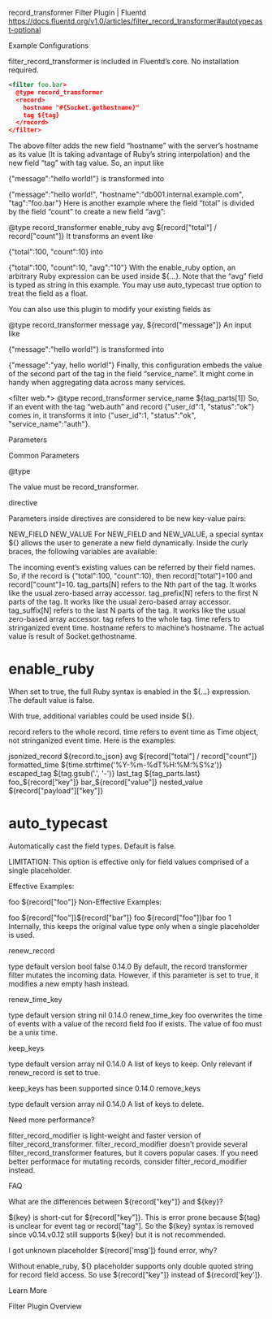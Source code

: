 

record_transformer Filter Plugin | Fluentd https://docs.fluentd.org/v1.0/articles/filter_record_transformer#autotypecast-optional

Example Configurations

filter_record_transformer is included in Fluentd’s core. No installation required.

```xml
<filter foo.bar>
  @type record_transformer
  <record>
    hostname "#{Socket.gethostname}"
    tag ${tag}
  </record>
</filter>
```
The above filter adds the new field “hostname” with the server’s hostname as its value (It is taking advantage of Ruby’s string interpolation) and the new field “tag” with tag value. So, an input like

{"message":"hello world!"}
is transformed into

{"message":"hello world!", "hostname":"db001.internal.example.com", "tag":"foo.bar"}
Here is another example where the field “total” is divided by the field “count” to create a new field “avg”:

<filter foo.bar>
  @type record_transformer
  enable_ruby
  <record>
    avg ${record["total"] / record["count"]}
  </record>
</filter>
It transforms an event like

{"total":100, "count":10}
into

{"total":100, "count":10, "avg":"10"}
With the enable_ruby option, an arbitrary Ruby expression can be used inside ${...}. Note that the “avg” field is typed as string in this example. You may use auto_typecast true option to treat the field as a float.

You can also use this plugin to modify your existing fields as

<filter foo.bar>
  @type record_transformer
  <record>
    message yay, ${record["message"]}
  </record>
</filter>
An input like

{"message":"hello world!"}
is transformed into

{"message":"yay, hello world!"}
Finally, this configuration embeds the value of the second part of the tag in the field “service_name”. It might come in handy when aggregating data across many services.

<filter web.*>
  @type record_transformer
  <record>
    service_name ${tag_parts[1]}
  </record>
</filter>
So, if an event with the tag “web.auth” and record {"user_id":1, "status":"ok"} comes in, it transforms it into {"user_id":1, "status":"ok", "service_name":"auth"}.

Parameters

Common Parameters

@type

The value must be record_transformer.

<record> directive

Parameters inside <record> directives are considered to be new key-value pairs:

<record>
  NEW_FIELD NEW_VALUE
</record>
For NEW_FIELD and NEW_VALUE, a special syntax ${} allows the user to generate a new field dynamically. Inside the curly braces, the following variables are available:

The incoming event’s existing values can be referred by their field names. So, if the record is {"total":100, "count":10}, then record["total"]=100 and record["count"]=10.
tag_parts[N] refers to the Nth part of the tag. It works like the usual zero-based array accessor.
tag_prefix[N] refers to the first N parts of the tag. It works like the usual zero-based array accessor.
tag_suffix[N] refers to the last N parts of the tag. It works like the usual zero-based array accessor.
tag refers to the whole tag.
time refers to stringanized event time.
hostname refers to machine’s hostname. The actual value is result of Socket.gethostname.

# enable_ruby

When set to true, the full Ruby syntax is enabled in the ${...} expression. The default value is false.

With true, additional variables could be used inside ${}.

record refers to the whole record.
time refers to event time as Time object, not stringanized event time.
Here is the examples:

jsonized_record ${record.to_json}
avg ${record["total"] / record["count"]}
formatted_time ${time.strftime('%Y-%m-%dT%H:%M:%S%z')}
escaped_tag ${tag.gsub('.', '-')}
last_tag ${tag_parts.last}
foo_${record["key"]} bar_${record["value"]}
nested_value ${record["payload"]["key"]}

# auto_typecast

Automatically cast the field types. Default is false.

LIMITATION: This option is effective only for field values comprised of a single placeholder.

Effective Examples:

foo ${record["foo"]}
Non-Effective Examples:

foo ${record["foo"]}${record["bar"]}
foo ${record["foo"]}bar
foo 1
Internally, this keeps the original value type only when a single placeholder is used.

renew_record

type	default	version
bool	false	0.14.0
By default, the record transformer filter mutates the incoming data. However, if this parameter is set to true, it modifies a new empty hash instead.

renew_time_key

type	default	version
string	nil	0.14.0
renew_time_key foo overwrites the time of events with a value of the record field foo if exists. The value of foo must be a unix time.

keep_keys

type	default	version
array	nil	0.14.0
A list of keys to keep. Only relevant if renew_record is set to true.

keep_keys has been supported since 0.14.0
remove_keys

type	default	version
array	nil	0.14.0
A list of keys to delete.

Need more performance?

filter_record_modifier is light-weight and faster version of filter_record_transformer. filter_record_modifier doesn’t provide several filter_record_transformer features, but it covers popular cases. If you need better performace for mutating records, consider filter_record_modifier instead.

FAQ

What are the differences between ${record["key"]} and ${key}?

${key} is short-cut for ${record["key"]}. This is error prone because ${tag} is unclear for event tag or record["tag"]. So the ${key} syntax is removed since v0.14.v0.12 still supports ${key} but it is not recommended.

I got unknown placeholder ${record['msg']} found error, why?

Without enable_ruby, ${} placeholder supports only double quoted string for record field access. So use ${record["key"]} instead of ${record['key']}.

Learn More

Filter Plugin Overview